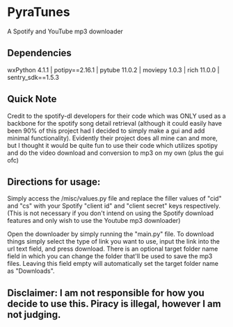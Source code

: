 # PyraTunes
A Spotify and YouTube mp3 downloader

## Dependencies
  wxPython 4.1.1 |
  potipy==2.16.1 |
  pytube 11.0.2 |
  moviepy 1.0.3 |
  rich 11.0.0 |
  sentry_sdk==1.5.3
  
  ## Quick Note
  Credit to the spotify-dl developers for their code which was ONLY used as a backbone for the spotify song detail retrieval (although it could easily have been 90% of this project had I decided to simply make a gui and add minimal functionality). Evidently their project does all mine can and more, but I thought it would be quite fun to use their code which utilizes spotipy and do the video download and conversion to mp3 on my own (plus the gui ofc)

## Directions for usage:
Simply access the /misc/values.py file and replace the filler values of "cid" and "cs" with your Spotify "client id" and "client secret" keys respectively. (This is not necessary if you don't intend on using the Spotify download features and only wish to use the Youtube mp3 downloader)

Open the downloader by simply running the "main.py" file. To download things simply select the type of link you want to use, input the link into the url text field, and press download. There is an optional target folder name field in which you can change the folder that'll be used to save the mp3 files. Leaving this field empty will automatically set the target folder name as "Downloads".

## Disclaimer: I am not responsible for how you decide to use this. Piracy is illegal, however I am not judging.

